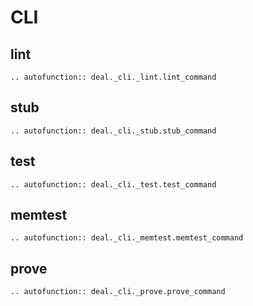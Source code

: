 # CLI

## lint

```eval_rst
.. autofunction:: deal._cli._lint.lint_command
```

## stub

```eval_rst
.. autofunction:: deal._cli._stub.stub_command
```

## test

```eval_rst
.. autofunction:: deal._cli._test.test_command
```

## memtest

```eval_rst
.. autofunction:: deal._cli._memtest.memtest_command
```

## prove

```eval_rst
.. autofunction:: deal._cli._prove.prove_command
```
